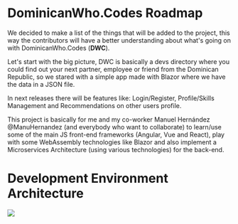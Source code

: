 # DominicanWho.Codes Roadmap

We decided to make a list of the things that will be added to the project, this way the contributors will have a better understanding about what's going on with DominicanWho.Codes  (**DWC**).

Let's start with the big picture, DWC is basically a devs directory where you could find out your next partner, employee or friend from the Dominican Republic, so we stared with a simple app made with Blazor where we have the data in a JSON file.

In next releases there will be features like: Login/Register, Profile/Skills Management and Recommendations on other users profile.

This project is basically for me and my co-worker Manuel Hernández @ManuHernandez (and everybody who want to collaborate) to learn/use some of the main JS front-end frameworks (Angular, Vue and React), play with some WebAssembly technologies like Blazor and also implement a Microservices Architecture (using various technologies) for the back-end.

# Development Environment Architecture
![](https://drive.google.com/uc?export=download&id=1Gm8zGjZjFwuu38FLgnLe-XKUQGrdwrtn)
